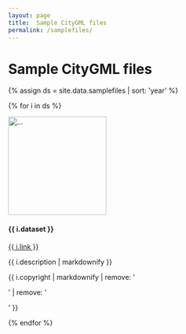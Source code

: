 ```yaml
---
layout: page
title:  Sample CityGML files
permalink: /samplefiles/
---
```


# Sample CityGML files

{% assign ds = site.data.samplefiles | sort: 'year' %}

{% for i in ds %}

<div class="media">
  <div class="media-left">
    <img class="media-object" width="200px" src="{{ i.image }}" alt="...">
  </div>
  <div class="media-body">
    <h4 class="media-heading">{{ i.dataset }}</h4>
    <p><a href="{{ i.link }}">{{ i.link }}</a></p>
    {{ i.description | markdownify }}
    <p><i class="fa fa-copyright" aria-hidden="true"></i> {{ i.copyright | markdownify | remove: '<p>' | remove: '</p>' }}</p>
  </div>
</div>

{% endfor %}